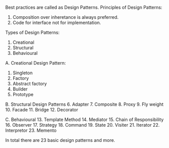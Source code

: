 Best practices are called as Design Patterns.
Principles of Design Patterns:
1. Composition over inheretance is always preferred.
2. Code for interface not for implementation.

Types of Design Patterns:
1. Creational
2. Structural
3. Behavioural

A. Creational Design Pattern:
1. Singleton
2. Factory
3. Abstract factory
4. Builder
5. Prototype

B. Structural Design Patterns
6. Adapter
7. Composite
8. Proxy
9. Fly weight
10. Facade
11. Bridge
12. Decorator

C. Behavioural
13. Template Method
14. Mediator
15. Chain of Responsibility
16. Observer
17. Strategy
18. Command
19. State
20. Visiter
21. Iterator
22. Interpretor
23. Memento

In total there are 23 basic design patterns and more.
